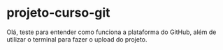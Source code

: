# projeto-curso-git

Olá, teste para entender como funciona a plataforma do GitHub, além de utilizar o terminal para fazer o upload do projeto.
